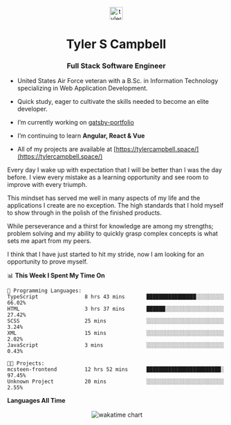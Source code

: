 <p align="center">
<a href="https://linkedin.com/in/tyler-campbell36" target="blank"><img align="center" src="https://cdn.jsdelivr.net/npm/simple-icons@3.0.1/icons/linkedin.svg" alt="tyler-campbell36" height="30" width="30" /></a>
</p>
<h1 align="center">Tyler S Campbell</h1>
<h3 align="center">Full Stack Software Engineer</h3>

* United States Air Force veteran with a B.Sc. in Information Technology specializing in Web Application Development. 

* Quick study, eager to cultivate the skills needed to become an elite developer.

* I’m currently working on [gatsby-portfolio](https://github.com/t36campbell/gatsby-portfolio)

* I’m continuing to learn **Angular, React & Vue**

* All of my projects are available at [https://tylercampbell.space/](https://tylercampbell.space/)

Every day I wake up with expectation that I will be better than I was the day before. I view every mistake as a learning opportunity and see room to improve with every triumph.

This mindset has served me well in many aspects of my life and the applications I create are no exception. The high standards that I hold myself to show through in the polish of the finished products.

While perseverance and a thirst for knowledge are among my strengths; problem solving and my ability to quickly grasp complex concepts is what sets me apart from my peers.

I think that I have just started to hit my stride, now I am looking for an opportunity to prove myself.

<!--START_SECTION:waka-->
📊 **This Week I Spent My Time On** 

```text
💬 Programming Languages: 
TypeScript               8 hrs 43 mins       ████████████████░░░░░░░░░   66.02% 
HTML                     3 hrs 37 mins       ██████░░░░░░░░░░░░░░░░░░░   27.42% 
SCSS                     25 mins             ░░░░░░░░░░░░░░░░░░░░░░░░░   3.24% 
XML                      15 mins             ░░░░░░░░░░░░░░░░░░░░░░░░░   2.02% 
JavaScript               3 mins              ░░░░░░░░░░░░░░░░░░░░░░░░░   0.43%

🐱‍💻 Projects: 
mcsteen-frontend         12 hrs 52 mins      ████████████████████████░   97.45% 
Unknown Project          20 mins             ░░░░░░░░░░░░░░░░░░░░░░░░░   2.55%

```


<!--END_SECTION:waka-->
**Languages All Time** 
<p align="center">&nbsp;<img align="center" alt="wakatime chart"
src="https://wakatime.com/share/@738aac7f-8868-4bc3-a1df-4c36703ee4b6/f86255e0-cf1e-483e-9ae4-5c0fdb9a56f8.png"/></p>

